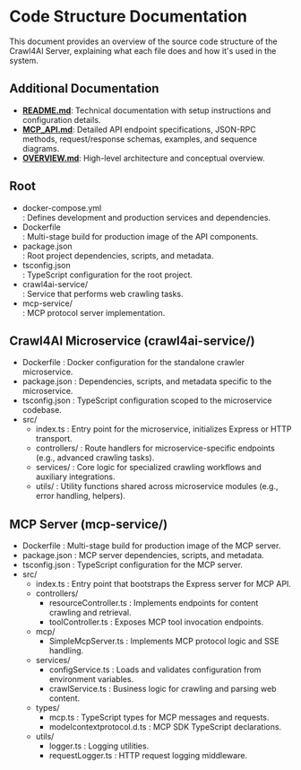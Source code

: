 # Code Structure Documentation

This document provides an overview of the source code structure of the Crawl4AI Server, explaining what each file does and how it's used in the system.

## Additional Documentation

- **[README.md](README.md)**: Technical documentation with setup instructions and configuration details.
- **[MCP_API.md](MCP_API.md)**: Detailed API endpoint specifications, JSON-RPC methods, request/response schemas, examples, and sequence diagrams.
- **[OVERVIEW.md](OVERVIEW.md)**: High-level architecture and conceptual overview.

## Root

- docker-compose.yml  
  : Defines development and production services and dependencies.
- Dockerfile  
  : Multi-stage build for production image of the API components.
- package.json  
  : Root project dependencies, scripts, and metadata.
- tsconfig.json  
  : TypeScript configuration for the root project.
- crawl4ai-service/  
  : Service that performs web crawling tasks.
- mcp-service/  
  : MCP protocol server implementation.

## Crawl4AI Microservice (crawl4ai-service/)

- Dockerfile
  : Docker configuration for the standalone crawler microservice.
- package.json
  : Dependencies, scripts, and metadata specific to the microservice.
- tsconfig.json
  : TypeScript configuration scoped to the microservice codebase.
- src/
  - index.ts
    : Entry point for the microservice, initializes Express or HTTP transport.
  - controllers/
    : Route handlers for microservice-specific endpoints (e.g., advanced crawling tasks).
  - services/
    : Core logic for specialized crawling workflows and auxiliary integrations.
  - utils/
    : Utility functions shared across microservice modules (e.g., error handling, helpers).

## MCP Server (mcp-service/)

- Dockerfile
  : Multi-stage build for production image of the MCP server.
- package.json
  : MCP server dependencies, scripts, and metadata.
- tsconfig.json
  : TypeScript configuration for the MCP server.
- src/
  - index.ts
    : Entry point that bootstraps the Express server for MCP API.
  - controllers/
    - resourceController.ts
      : Implements endpoints for content crawling and retrieval.
    - toolController.ts
      : Exposes MCP tool invocation endpoints.
  - mcp/
    - SimpleMcpServer.ts
      : Implements MCP protocol logic and SSE handling.
  - services/
    - configService.ts
      : Loads and validates configuration from environment variables.
    - crawlService.ts
      : Business logic for crawling and parsing web content.
  - types/
    - mcp.ts
      : TypeScript types for MCP messages and requests.
    - modelcontextprotocol.d.ts
      : MCP SDK TypeScript declarations.
  - utils/
    - logger.ts
      : Logging utilities.
    - requestLogger.ts
      : HTTP request logging middleware.

